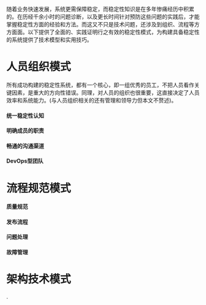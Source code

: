 随着业务快速发展，系统更需保障稳定，而稳定性知识是在多年惨痛经历中积累的。在历经千余小时的问题诊断，以及更长时间针对预防这些问题的实践后，才能掌握稳定性方面的经验和方法。而这又不只是技术问题，还涉及到组织、流程等方方面面。以下提供了全面的、实践证明行之有效的稳定性模式，为构建具备稳定性的系统提供了技术模型和实用技巧。

# 人员组织模式
所有成功构建的稳定性系统，都有一个核心，即一组优秀的员工，不把人员看作关键因素，是重大的方向性错误。同理，对人员的组织也很重要，这直接决定了人员效率和系统能力。(与人员组织相关的还有管理和领导力但本文不赘述)。

#### 统一稳定性认知
#### 明确成员的职责
#### 畅通的沟通渠道
#### DevOps型团队

# 流程规范模式

#### 质量规范
#### 发布流程
#### 问题处理
#### 故障管理

# 架构技术模式

.

